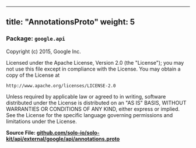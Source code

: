 
---
title: "AnnotationsProto"
weight: 5
---

<!-- Code generated by solo-kit. DO NOT EDIT. -->


### Package: `google.api`  
Copyright (c) 2015, Google Inc.

Licensed under the Apache License, Version 2.0 (the "License");
you may not use this file except in compliance with the License.
You may obtain a copy of the License at

    http://www.apache.org/licenses/LICENSE-2.0

Unless required by applicable law or agreed to in writing, software
distributed under the License is distributed on an "AS IS" BASIS,
WITHOUT WARRANTIES OR CONDITIONS OF ANY KIND, either express or implied.
See the License for the specific language governing permissions and
limitations under the License.




**Source File: [github.com/solo-io/solo-kit/api/external/google/api/annotations.proto](https://github.com/solo-io/solo-kit/blob/main/api/external/google/api/annotations.proto)**






<!-- Start of HubSpot Embed Code -->
<script type="text/javascript" id="hs-script-loader" async defer src="//js.hs-scripts.com/5130874.js"></script>
<!-- End of HubSpot Embed Code -->
